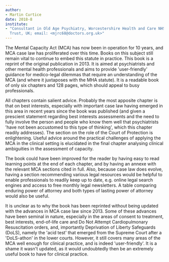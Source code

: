 ```yaml
---
author:
- Martin Curtice
date: 2018-8
institute:
- "Consultant in Old Age Psychiatry, Worcestershire Health and Care NHS
  Trust, UK; email: <mjrc68@doctors.org.uk>"
---
```


The Mental Capacity Act (MCA) has now been in operation for 10 years,
and MCA case law has proliferated over this time. Books on this subject
still remain vital to continue to embed this statute in practice. This
book is a reprint of the original publication in 2013. It is aimed at
psychiatrists and other mental health professionals and aims to provide
'user-friendly' guidance for medico-legal dilemmas that require an
understanding of the MCA (and where it juxtaposes with the MHA statute).
It is a readable book of only six chapters and 128 pages, which should
appeal to busy professionals.

All chapters contain salient advice. Probably the most apposite chapter
is that on best interests, especially with important case law having
emerged in this area in recent years since the book was published (and
given a prescient statement regarding best interests assessments and the
need to fully involve the person and people who know them well that
psychiatrists 'have not been accustomed to this type of thinking', which
this chapter readily addresses). The section on the role of the Court of
Protection is enlightening. Useful advice around the practical
challenges of applying the MCA in the clinical setting is elucidated in
the final chapter analysing clinical ambiguities in the assessment of
capacity.

The book could have been improved for the reader by having easy to read
learning points at the end of each chapter, and by having an annexe with
the relevant MCA sections cited in full. Also, because case law does
evolve, having a section recommending various legal resources would be
helpful to enable professionals to readily keep up to date, e.g. online
legal search engines and access to free monthly legal newsletters. A
table comparing enduring power of attorney and both types of lasting
power of attorney would also be useful.

It is unclear as to why the book has been reprinted without being
updated with the advances in MCA case law since 2013. Some of these
advances have been seminal in nature, especially in the areas of consent
to treatment, best interests, end-of-life care and Do Not Attempt
Cardiopulmonary Resuscitation orders, and, importantly Deprivation of
Liberty Safeguards (DoLS), namely the 'acid test' that emerged from the
Supreme Court after a 'DoLS-athon' in the lower courts. However, it
still covers many areas of the MCA well enough for clinical practice,
and is indeed 'user-friendly'. It is a shame it wasn\'t updated, as it
would undoubtedly then be an extremely useful book to have for clinical
practice.
